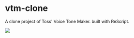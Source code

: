 # vtm-clone
A clone project of Toss' Voice Tone Maker. built with ReScript.

![](./.github/demo.apng)
